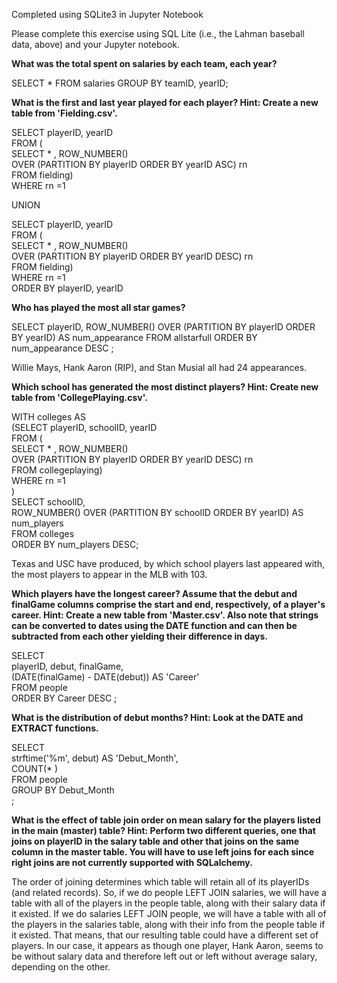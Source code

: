 Completed using SQLite3 in Jupyter Notebook

Please complete this exercise using SQL Lite (i.e., the Lahman baseball data, above) and your Jupyter notebook.

__What was the total spent on salaries by each team, each year?__

SELECT * FROM salaries GROUP BY teamID, yearID;

__What is the first and last year played for each player? Hint: Create a new table from 'Fielding.csv'.__

SELECT playerID, yearID  
FROM (  
SELECT * , ROW_NUMBER()  
OVER (PARTITION BY playerID ORDER BY yearID ASC) rn  
FROM fielding)  
WHERE rn =1

UNION

SELECT playerID, yearID  
FROM (  
SELECT * , ROW_NUMBER()  
OVER (PARTITION BY playerID ORDER BY yearID DESC) rn  
FROM fielding)  
WHERE rn =1  
ORDER BY playerID, yearID

__Who has played the most all star games?__

SELECT playerID,
ROW_NUMBER() OVER (PARTITION BY playerID ORDER BY yearID) AS num_appearance
FROM allstarfull
ORDER BY num_appearance DESC
;


Willie Mays, Hank Aaron (RIP), and Stan Musial all had 24 appearances.

__Which school has generated the most distinct players? Hint: Create new table from 'CollegePlaying.csv'.__

WITH colleges AS  
(SELECT playerID, schoolID, yearID  
FROM (  
SELECT * , ROW_NUMBER()  
OVER (PARTITION BY playerID ORDER BY yearID DESC) rn  
FROM collegeplaying)  
WHERE rn =1  
)  
SELECT schoolID,  
ROW_NUMBER() OVER (PARTITION BY schoolID ORDER BY yearID) AS num_players  
FROM colleges  
ORDER BY num_players DESC;

Texas and USC have produced, by which school players last appeared with, the most players to appear in the MLB with 103.

__Which players have the longest career? Assume that the debut and finalGame columns comprise the start and end, respectively, of a player's career. Hint: Create a new table from 'Master.csv'. Also note that strings can be converted to dates using the DATE function and can then be subtracted from each other yielding their difference in days.__

SELECT  
playerID, debut, finalGame,  
(DATE(finalGame) - DATE(debut)) AS 'Career'  
FROM people  
ORDER BY Career DESC
;

__What is the distribution of debut months? Hint: Look at the DATE and EXTRACT functions.__

SELECT  
strftime('%m', debut) AS 'Debut_Month',  
COUNT(* )  
FROM people  
GROUP BY Debut_Month  
;

__What is the effect of table join order on mean salary for the players listed in the main (master) table? Hint: Perform two different queries, one that joins on playerID in the salary table and other that joins on the same column in the master table. You will have to use left joins for each since right joins are not currently supported with SQLalchemy.__

The order of joining determines which table will retain all of its playerIDs (and related records). So, if we do people LEFT JOIN salaries, we will have a table with all of the players in the people table, along with their salary data if it existed. If we do salaries LEFT JOIN people, we will have a table with all of the players in the salaries table, along with their info from the people table if it existed. That means, that our resulting table could have a different set of players. In our case, it appears as though one player, Hank Aaron, seems to be without salary data and therefore left out or left without average salary, depending on the other.
